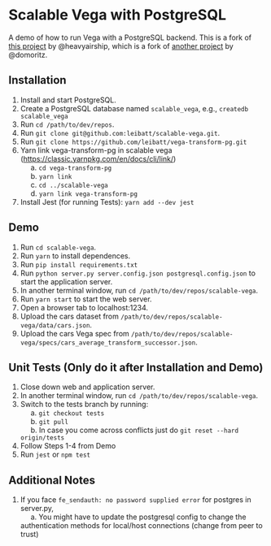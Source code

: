 # Scalable Vega with PostgreSQL

A demo of how to run Vega with a PostgreSQL backend. This is a fork of [this project](https://github.com/heavyairship/scalable-vega) by @heavyairship, which is a fork of [another project](https://github.com/vega/scalable-vega) by @domoritz.

## Installation
1. Install and start PostgreSQL.
2. Create a PostgreSQL database named `scalable_vega`, e.g., `createdb scalable_vega`
3. Run `cd /path/to/dev/repos`.
4. Run `git clone git@github.com:leibatt/scalable-vega.git`.
5. Run `git clone https://github.com/leibatt/vega-transform-pg.git`
6. Yarn link vega-transform-pg in scalable vega (https://classic.yarnpkg.com/en/docs/cli/link/) <br>
&nbsp;&nbsp;&nbsp;&nbsp; a. `cd vega-transform-pg` <br>
&nbsp;&nbsp;&nbsp;&nbsp; b. `yarn link` <br>
&nbsp;&nbsp;&nbsp;&nbsp; c. `cd ../scalable-vega` <br>
&nbsp;&nbsp;&nbsp;&nbsp; d. `yarn link vega-transform-pg` <br> 
7. Install Jest (for running Tests): `yarn add --dev jest`

## Demo
1. Run `cd scalable-vega`.
2. Run `yarn` to install dependences.
3. Run `pip install requirements.txt`
4. Run `python server.py server.config.json postgresql.config.json` to start the application server.
5. In another terminal window, run `cd /path/to/dev/repos/scalable-vega`.
6. Run `yarn start` to start the web server.
7. Open a browser tab to localhost:1234.
8. Upload the cars dataset from `/path/to/dev/repos/scalable-vega/data/cars.json`.
9. Upload the cars Vega spec from `/path/to/dev/repos/scalable-vega/specs/cars_average_transform_successor.json`.

## Unit Tests (Only do it after Installation and Demo)
1. Close down web and application server. 
2. In another terminal window, run `cd /path/to/dev/repos/scalable-vega`. 
3. Switch to the tests branch by running: <br> 
&nbsp;&nbsp;&nbsp;&nbsp; a. `git checkout tests` <br>
&nbsp;&nbsp;&nbsp;&nbsp; b. `git pull` <br>
&nbsp;&nbsp;&nbsp;&nbsp; b. In case you come across conflicts just do `git reset --hard origin/tests` <br>
4. Follow Steps 1-4 from Demo
5. Run `jest` or `npm test`

## Additional Notes
1. If you face `fe_sendauth: no password supplied error` for postgres in server.py, <br>
&nbsp;&nbsp;&nbsp;&nbsp; a. You might have to update the postgresql config to change the authentication methods for local/host connections (change from peer to trust)
